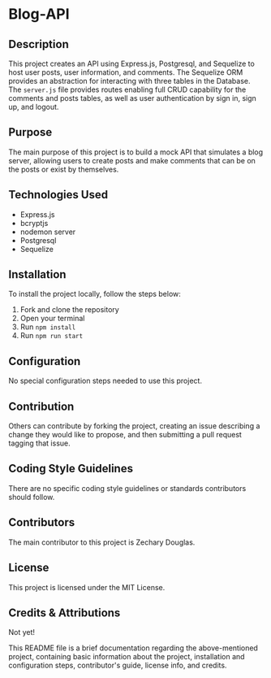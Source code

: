 # Blog-API

## Description
This project creates an API using Express.js, Postgresql, and Sequelize to host user posts, user information, and comments. The Sequelize ORM provides an abstraction for interacting with three tables in the Database. The `server.js` file provides routes enabling full CRUD capability for the comments and posts tables, as well as user authentication by sign in, sign up, and logout.

## Purpose
The main purpose of this project is to build a mock API that simulates a blog server, allowing users to create posts and make comments that can be on the posts or exist by themselves.

## Technologies Used
- Express.js
- bcryptjs
- nodemon server
- Postgresql
- Sequelize

## Installation
To install the project locally, follow the steps below:
1. Fork and clone the repository
2. Open your terminal
3. Run `npm install`
4. Run `npm run start`

## Configuration
No special configuration steps needed to use this project.

## Contribution
Others can contribute by forking the project, creating an issue describing a change they would like to propose, and then submitting a pull request tagging that issue.

## Coding Style Guidelines
There are no specific coding style guidelines or standards contributors should follow.

## Contributors
The main contributor to this project is Zechary Douglas.

## License
This project is licensed under the MIT License.

## Credits & Attributions
Not yet!

This README file is a brief documentation regarding the above-mentioned project, containing basic information about the project, installation and configuration steps, contributor's guide, license info, and credits.
